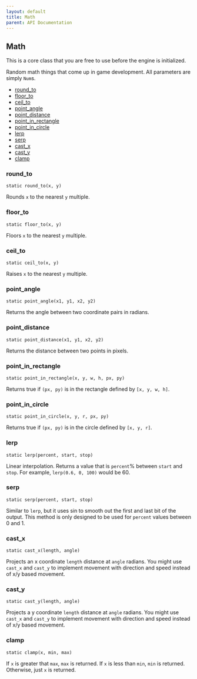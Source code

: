 ```yaml
---
layout: default
title: Math
parent: API Documentation
---
```


## Math
This is a core class that you are free to use before the engine is initialized.

Random math things that come up in game development. All parameters are simply `Num`s.

 + [round_to](#round_to)
 + [floor_to](#floor_to)
 + [ceil_to](#ceil_to)
 + [point_angle](#point_angle)
 + [point_distance](#point_distance)
 + [point_in_rectangle](#point_in_rectangle)
 + [point_in_circle](#point_in_circle)
 + [lerp](#lerp)
 + [serp](#serp)
 + [cast_x](#cast_x)
 + [cast_y](#cast_y)
 + [clamp](#clamp)

### round_to
`static round_to(x, y)`

Rounds `x` to the nearest `y` multiple.

### floor_to
`static floor_to(x, y)`

Floors `x` to the nearest `y` multiple.

### ceil_to
`static ceil_to(x, y)`

Raises `x` to the nearest `y` multiple.

### point_angle
`static point_angle(x1, y1, x2, y2)`

Returns the angle between two coordinate pairs in radians.

### point_distance
`static point_distance(x1, y1, x2, y2)`

Returns the distance between two points in pixels.

### point_in_rectangle
`static point_in_rectangle(x, y, w, h, px, py)`

Returns true if `(px, py)` is in the rectangle defined by `[x, y, w, h]`.

### point_in_circle
`static point_in_circle(x, y, r, px, py)`

Returns true if `(px, py)` is in the circle defined by `[x, y, r]`.

### lerp
`static lerp(percent, start, stop)`

Linear interpolation. Returns a value that is `percent`% between `start` and `stop`. For example,
`lerp(0.6, 0, 100)` would be 60.

### serp
`static serp(percent, start, stop)`

Similar to `lerp`, but it uses sin to smooth out the first and last bit of the output. This method
is only designed to be used for `percent` values between 0 and 1.

### cast_x
`static cast_x(length, angle)`

Projects an x coordinate `length` distance at `angle` radians. You might use `cast_x` and `cast_y`
to implement movement with direction and speed instead of x/y based movement.

### cast_y
`static cast_y(length, angle)`

Projects a y coordinate `length` distance at `angle` radians. You might use `cast_x` and `cast_y`
to implement movement with direction and speed instead of x/y based movement.

### clamp
`static clamp(x, min, max)`

If `x` is greater that `max`, `max` is returned. If `x` is less than `min`, `min` is returned. Otherwise, just
`x` is returned.
    
